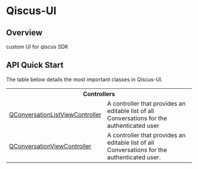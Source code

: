 # Qiscus-UI

## Overview
custom UI for qiscus SDK 

## API Quick Start

The table below details the most important classes in Qiscus-UI.

<table>
    <tr><th colspan="2" style="text-align:center;">Controllers</th></tr>
    <tr>
        <td><a href="Code/Controllers/QConversationListViewController.swift">QConversationListViewController</a></td>
        <td>A controller that provides an editable list of all Conversations for the authenticated user</td>
    </tr>
    <tr>
        <td><a href="Code/Controllers/QConversationViewController.swift">QConversationViewController</a></td>
        <td>A controller that provides an editable list of all Conversations for the authenticated user.</td>
    </tr>
</table>
